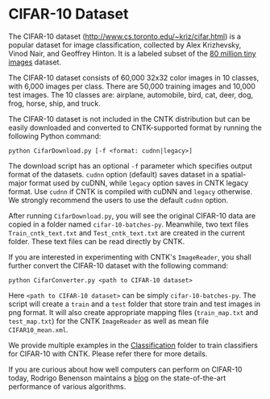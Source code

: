 # CIFAR-10 Dataset

The CIFAR-10 dataset (http://www.cs.toronto.edu/~kriz/cifar.html) is a popular dataset for image classification, collected by Alex Krizhevsky, Vinod Nair, and Geoffrey Hinton. It is a labeled subset of the [80 million tiny images](http://people.csail.mit.edu/torralba/tinyimages/) dataset.

The CIFAR-10 dataset consists of 60,000 32x32 color images in 10 classes, with 6,000 images per class. There are 50,000 training images and 10,000 test images. The 10 classes are: airplane, automobile, bird, cat, deer, dog, frog, horse, ship, and truck. 

The CIFAR-10 dataset is not included in the CNTK distribution but can be easily downloaded and converted to CNTK-supported format by running the following Python command:

```
python CifarDownload.py [-f <format: cudnn|legacy>]
```
The download script has an optional `-f` parameter which specifies output format of the datasets. `cudnn` option (default) saves dataset in a spatial-major format used by cuDNN, while `legacy` option saves in CNTK legacy format. Use `cudnn` if CNTK is compiled with cuDNN and `legacy` otherwise. We strongly recommend the users to use the default `cudnn` option.

After running `CifarDownload.py`, you will see the original CIFAR-10 data are copied in a folder named `cifar-10-batches-py`. Meanwhile, two text files `Train_cntk_text.txt` and `Test_cntk_text.txt` are created in the current folder. These text files can be read directly by CNTK.

If you are interested in experimenting with CNTK's `ImageReader`, you shall further convert the CIFAR-10 dataset with the following command:

```
python CifarConverter.py <path to CIFAR-10 dataset>
```

Here `<path to CIFAR-10 dataset>` can be simply `cifar-10-batches-py`. The script will create a `train` and a `test` folder that store train and test images in png format. It will also create appropriate mapping files (`train_map.txt` and `test_map.txt`) for the CNTK `ImageReader` as well as mean file `CIFAR10_mean.xml`.

We provide multiple examples in the [Classification](../../Classification) folder to train classifiers for CIFAR-10 with CNTK. Please refer there for more details.

If you are curious about how well computers can perform on CIFAR-10 today, Rodrigo Benenson maintains a [blog](http://rodrigob.github.io/are_we_there_yet/build/classification_datasets_results.html#43494641522d3130) on the state-of-the-art performance of various algorithms.
